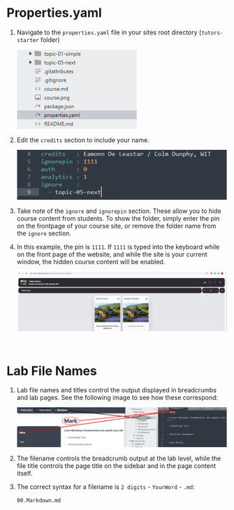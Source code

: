 # Properties.yaml

1. Navigate to the `properties.yaml` file in your sites root directory (`tutors-starter` folder)

    ![Properties](img/properties.png)

2. Edit the `credits` section to include your name.

    ![Credits](img/filecontent.png)

3. Take note of the `ignore` and `ignorepin` section. These allow you to hide course content from students. To show the folder, simply enter the pin on the frontpage of your course site, or remove the folder name from the `ignore` section.

4. In this example, the pin is `1111`. If `1111` is typed into the keyboard while on the front page of the website, and while the site is your current window, the hidden course content will be enabled.

    ![Show Hidden](img/hiddenshown.png)

<br />

# Lab File Names

1. Lab file names and titles control the output displayed in breadcrumbs and lab pages. See the following image to see how these correspond:

    ![Comparison](img/compare.png)

2. The filename controls the breadcrumb output at the lab level, while the file title controls the page title on the sidebar and in the page content itself.         

3. The correct syntax for a filename is `2 digits` - `YourWord` - `.md`:

    ~~~
    00.Markdown.md
    ~~~ 
